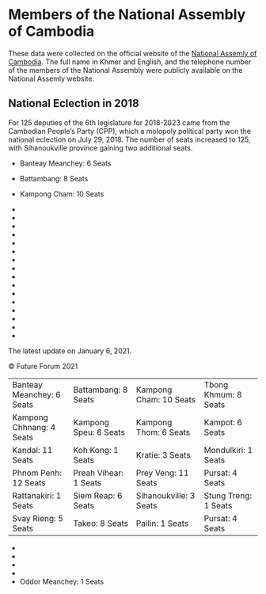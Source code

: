 # Members of the National Assembly of Cambodia

These data were collected on the official website of the [National Assemly of Cambodia](http://national-assembly.org.kh/group-article/115). The full name in Khmer and English, and the telephone number of the members of the National Assembly were publicly available on the National Assemly website.

## National Eclection in 2018

For 125 deputies of the 6th legislature for 2018-2023 came from the Cambodian People’s Party (CPP), which a molopoly political party won the national eclection on July 29, 2018. The number of seats increased to 125, with Sihanoukville province gaining two additional seats.

- Banteay Meanchey: 6 Seats
- Battambang: 8 Seats
- Kampong Cham: 10 Seats 

- 
- 
- 
- 
- 
- 
- 
- 
- 
- 
- 
- 
- 
- 
- 
- 
The latest update on January 6, 2021.

© Future Forum 2021

<table border="0">
 <tr>
    <td>Banteay Meanchey: 6 Seats</td>
    <td>Battambang: 8 Seats</td>
    <td>Kampong Cham: 10 Seats</td>
    <td>Tbong Khmum: 8 Seats</td>
 </tr>
 <tr>
    <td>Kampong Chhnang: 4 Seats</td>
    <td>Kampong Speu: 6 Seats</td>
    <td>Kampong Thom: 6 Seats</td>
    <td>Kampot: 6 Seats</td>
 </tr>
<tr>
    <td>Kandal: 11 Seats</td>
    <td>Koh Kong: 1 Seats</td>
    <td>Kratie: 3 Seats</td>
    <td>Mondulkiri: 1 Seats</td>
 </tr>
<tr>
    <td>Phnom Penh: 12 Seats</td>
    <td>Preah Vihear: 1 Seats</td>
    <td>Prey Veng: 11 Seats</td>
    <td>Pursat: 4 Seats</td>
 </tr>
<tr>
    <td>Rattanakiri: 1 Seats</td>
    <td>Siem Reap: 6 Seats</td>
    <td>Sihanoukville: 3 Seats</td>
    <td>Stung Treng: 1 Seats</td>
 </tr>

<tr>
    <td>Svay Rieng: 5 Seats</td>
    <td>Takeo: 8 Seats</td>
    <td>Pailin: 1 Seats</td>
    <td>Pursat: 4 Seats</td>
 </tr>    
</table>

- 
- 
- 
- 
- Oddor Meanchey: 1 Seats

